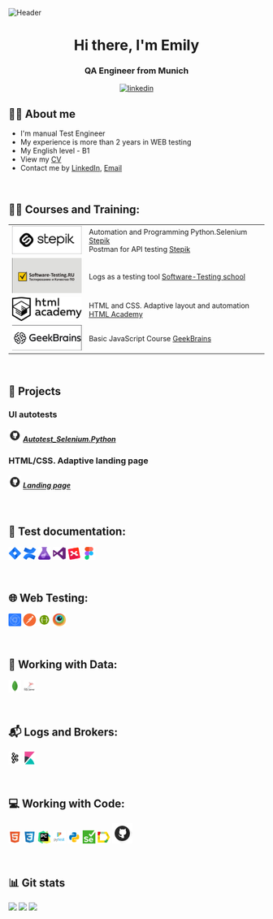 ![Header](https://github.com/Emily-code/Emily-code/blob/main/assets/shutterstock_1801727188.jpg)

<div id="header" align="center">
    <h1>Hi there, I'm Emily</h1>
    <h3>QA Engineer from Munich</h3>
</div>


<div id="socials" align="center">
    <a href="https://www.linkedin.com/in/emily-askarova/">
        <img src="https://img.shields.io/badge/LinkedIn-blue?style=for-the-badge&logo=linkedin&logoColor=white" alt="linkedin"/>
    </a>
</div>


## :raising_hand_woman: About me
- I'm manual Test Engineer
- My experience is more than 2 years in WEB testing
- My English level - B1
- View my [CV]()
- Contact me by [LinkedIn](https://www.linkedin.com/in/emily-askarova/), [Email](mailto:emily.ravilevna@gmail.com)

&#8287;&#8287;&#8287;&#8287;&#8287;
## :woman_student: Сourses and Training:
<table width="100%" border='0'>
    <tr>
        <td width="30%" valign="middle"><img src="images/stepik_logo.png"></td>
        <td valign="middle">Automation and Programming Python.Selenium <a target="_blank" href="https://stepik.org/cert/1891055?lang=en">Stepik</a><br>Postman for API testing <a target="_blank" href="https://stepik.org/cert/2074546?lang=en">Stepik</a> </td>
    </tr>
    <tr>
        <td width="30%" valign="middle"><img src="images/software testing_logo.png"></td>
        <td valign="middle">Logs as a testing tool <a target="_blank" href="https://cert.software-testing.ru/324819308719899209">Software-Testing school</a></td>
    </tr>
    <tr>
        <td width="30%" valign="middle"><img src="images/htmlacademy_logo.png"></td>
        <td valign="middle">HTML and CSS. Adaptive layout and automation  <a target="_blank" href="https://htmlacademy.ru/intensive/adaptive">HTML Academy</a></td>
    </tr>
    <tr>
        <td width="30%" valign="middle"><img src="images/geekbrains_logo.png"></td>
        <td valign="middle">Basic JavaScript Course  <a target="_blank" href="https://gb.ru/courses/programming">GeekBrains</a></td>
    </tr>
</table>
  
&#8287;&#8287;&#8287;&#8287;&#8287;
## :briefcase: Projects
### UI autotests
##### <img width="5%" title="GitHub" src="images/github_logo.png"> [Autotest_Selenium.Python](https://github.com/Emily-code/Autotest_Selenium.Python)

### HTML/CSS. Adaptive landing page
##### <img width="5%" title="GitHub" src="images/github_logo.png"> [Landing page](https://github.com/Emily-code/Industrial-Hoses-landing)



&#8287;&#8287;&#8287;&#8287;&#8287;
## :scroll: Test documentation:
<p>
    <code><img width="5%" title="Jira" src="images/jira.png"></code>
    <code><img width="5%" title="Confluence" src="images/confluence.png"></code>
    <code><img width="5%" title="Azure Test Plans" src="images/azure_testplans.png"></code>
    <code><img width="5%" title="Microsoft Test Manager" src="images/visualstudio.png"></code>
    <code><img width="5%" title="Xmind" src="images/xmind.png"></code>
    <code><img width="5%" title="Figma" src="images/figma.png"></code>
</p>

&#8287;&#8287;&#8287;&#8287;&#8287;
## :globe_with_meridians: Web Testing:
<p>
    <code><img width="5%" title="Chrome DevTools" src="images/chrome_devtools.png"></code>
    <code><img width="5%" title="Postman" src="images/postman.png"></code>
    <code><img width="5%" title="Swagger" src="images/swagger.png"></code>
    <code><img width="5%" title="BrowserStack" src="images/browserstack.png"></code>
    
    
</p>

&#8287;&#8287;&#8287;&#8287;&#8287;
## :floppy_disk: Working with Data:
<p>
    <code><img width="5%" title="MongoDB" src="images/mongodb.png"></code>
    <code><img width="5%" title="Microsoft SQL" src="images/microsoft_sql.png"></code>
</p>

&#8287;&#8287;&#8287;&#8287;&#8287;
## :mailbox_with_mail: Logs and Brokers:
<p>
    <code><img width="5%" title="Kafka" src="images/kafka.png"></code>
    <code><img width="5%" title="Kibana" src="images/kibana.png"></code>
</p>

&#8287;&#8287;&#8287;&#8287;&#8287;
## :computer: Working with Code:
<p>
    <code><img width="5%" title="HTML" src="images/html.png"></code>
    <code><img width="5%" title="CSS" src="images/css.png"></code>
    <code><img width="5%" title="Pycharm" src="images/pycharm.png"></code>
    <code><img width="5%" title="Pytest" src="images/pytest.png"></code>
    <code><img width="5%" title="Python" src="images/python.png"></code>
    <code><img width="5%" title="Selenium" src="images/selenium.png"></code>
    <code><img width="5%" title="Allure Report" src="images/allure_report.png"></code>
    <code><img width="8%" title="Github" src="images/github_logo.png"></code>
</p>


&#8287;&#8287;&#8287;&#8287;&#8287;
## :bar_chart: Git stats
![](http://github-profile-summary-cards.vercel.app/api/cards/stats?username=Emily-code&theme=tokyonight)
![](https://github-readme-stats.vercel.app/api/top-langs/?username=Emily-code&layout=compact&theme=tokyonight)
![](https://github-profile-summary-cards.vercel.app/api/cards/profile-details?username=Emily-code&theme=tokyonight)
